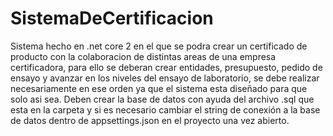 # SistemaDeCertificacion
Sistema hecho en .net core 2 en el que se podra crear un certificado de producto con la colaboracion de distintas areas de una empresa certificadora, para ello se deberan crear entidades, presupuesto, pedido de ensayo y avanzar en los niveles del ensayo de laboratorio, se debe realizar necesariamente en ese orden ya que el sistema esta diseñado para que solo asi sea.
Deben crear la base de datos con ayuda del archivo .sql que esta en la carpeta y si es necesario cambiar el string de conexión a la base de datos dentro de appsettings.json en el proyecto una vez abierto.
